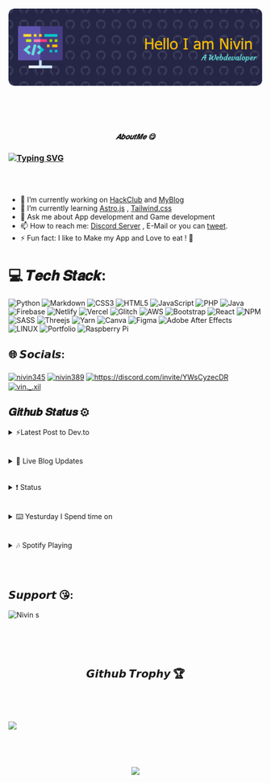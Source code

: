 <h1 align = "slight left">

![](head.png)


</h1>

<br><br>

### <h5 align = "center"> 𝑨𝒃𝒐𝒖𝒕𝑴𝒆 😋 </h5>


<h3 align="left">

[![Typing SVG](https://readme-typing-svg.demolab.com?font=Hack&pause=1000&color=E6D940&width=438&lines=Hola+%2C+I+am+Nivin;A+Web+developer+%2C+App+developer;Interested+to+make+Blog++and+Portfolio+Sites++;Living+under+the+city+with+a+laptop;Hunting+Bugs+on+Github+;Contributing++On+Open+Source+Projects;You+can+Call+me+Nivin389+on+Github+%3AD)](https://git.io/typing-svg)
</h3>

<br><br>

- 🔭 I’m currently working on [HackClub](https://github.com/hackclub) and [MyBlog](https://github.com/Nivin389/Blog)
- 🌱 I’m currently learning [Astro.js](https://astro.build) , [Tailwind.css](https://tailwindcss.com/)
- 💬 Ask me about App development and Game development  
- 📫 How to reach me: [Discord Server](https://discord.gg/YWsCyzecDR) , E-Mail or you can [tweet](https://twitter.com/Nivin389).
- ⚡ Fun fact: I like to Make my App and Love to eat ! 🍉





# 💻 𝑻𝒆𝒄𝒉 𝑺𝒕𝒂𝒄𝒌:
![Python](https://img.shields.io/badge/python-3670A0?style=flat-square&logo=python&logoColor=ffdd54) ![Markdown](https://img.shields.io/badge/markdown-%23000000.svg?style=flat-square&logo=markdown&logoColor=white) ![CSS3](https://img.shields.io/badge/css3-%231572B6.svg?style=flat-square&logo=css3&logoColor=white) ![HTML5](https://img.shields.io/badge/html5-%23E34F26.svg?style=flat-square&logo=html5&logoColor=white) ![JavaScript](https://img.shields.io/badge/javascript-%23323330.svg?style=flat-square&logo=javascript&logoColor=%23F7DF1E) ![PHP](https://img.shields.io/badge/php-%23777BB4.svg?style=flat-square&logo=php&logoColor=white) ![Java](https://img.shields.io/badge/java-%23ED8B00.svg?style=flat-square&logo=java&logoColor=white) ![Firebase](https://img.shields.io/badge/firebase-%23039BE5.svg?style=flat-square&logo=firebase) ![Netlify](https://img.shields.io/badge/netlify-%23000000.svg?style=flat-square&logo=netlify&logoColor=#00C7B7) ![Vercel](https://img.shields.io/badge/vercel-%23000000.svg?style=flat-square&logo=vercel&logoColor=white) ![Glitch](https://img.shields.io/badge/glitch-%233333FF.svg?style=flat-square&logo=glitch&logoColor=white) ![AWS](https://img.shields.io/badge/AWS-%23FF9900.svg?style=flat-square&logo=amazon-aws&logoColor=white) ![Bootstrap](https://img.shields.io/badge/bootstrap-%23563D7C.svg?style=flat-square&logo=bootstrap&logoColor=white) ![React](https://img.shields.io/badge/react-%2320232a.svg?style=flat-square&logo=react&logoColor=%2361DAFB) ![NPM](https://img.shields.io/badge/NPM-%23000000.svg?style=flat-square&logo=npm&logoColor=white) ![SASS](https://img.shields.io/badge/SASS-hotpink.svg?style=flat-square&logo=SASS&logoColor=white) ![Threejs](https://img.shields.io/badge/threejs-black?style=flat-square&logo=three.js&logoColor=white) ![Yarn](https://img.shields.io/badge/yarn-%232C8EBB.svg?style=flat-square&logo=yarn&logoColor=white) ![Canva](https://img.shields.io/badge/Canva-%2300C4CC.svg?style=flat-square&logo=Canva&logoColor=white) 	![Figma](https://img.shields.io/badge/figma-%23F24E1E.svg?style=flat-square&logo=figma&logoColor=white) ![Adobe After Effects](https://img.shields.io/badge/Adobe%20After%20Effects-9999FF.svg?style=flat-square&logo=Adobe%20After%20Effects&logoColor=white) ![LINUX](https://img.shields.io/badge/Linux-FCC624?style=flat-square&logo=linux&logoColor=black) ![Portfolio](https://img.shields.io/badge/Portfolio-%23000000.svg?style=flat-square&logo=firefox&logoColor=#FF7139) ![Raspberry Pi](https://img.shields.io/badge/-RaspberryPi-C51A4A?style=flat-square&logo=Raspberry-Pi)

## 🌐 𝙎𝙤𝙘𝙞𝙖𝙡𝙨:

<h3 align="left"></h3>
<p align="left">
<a href="https://dev.to/nivin378" target="blank"><img align="center" src="https://raw.githubusercontent.com/rahuldkjain/github-profile-readme-generator/master/src/images/icons/Social/devto.svg" alt="nivin345" height="30" width="40" /></a>
<a href="https://twitter.com/nivin389" target="blank"><img align="center" src="https://raw.githubusercontent.com/rahuldkjain/github-profile-readme-generator/master/src/images/icons/Social/twitter.svg" alt="nivin389" height="30" width="40" /></a>
<a href="https://discord.com/users/957196694393614367" target="blank"><img align="center" src="https://raw.githubusercontent.com/rahuldkjain/github-profile-readme-generator/master/src/images/icons/Social/discord.svg" alt="https://discord.com/invite/YWsCyzecDR" height="30" width="40" /></a>
<a href="https://instagram.com/vin._.xil" target="blank"><img align="center" src="https://raw.githubusercontent.com/rahuldkjain/github-profile-readme-generator/master/src/images/icons/Social/instagram.svg" alt="vin._.xil" height="30" width="40" /></a>


  

 ## 𝑮𝒊𝒕𝒉𝒖𝒃 𝑺𝒕𝒂𝒕𝒖𝒔 ⚙

 <details>
<summary>⚡Latest Post to Dev.to</summary>
  
<!-- BLOG-POST-LIST:START -->
- [Create Favicons for your website](https://dev.to/nivin389/create-favicons-for-your-website-4nid)
- [My Visual Studio Code Extensions](https://dev.to/nivin389/my-visual-studio-code-extensions-4fi7)
<!-- BLOG-POST-LIST:END -->
</details>
<br><br>

<details>
<summary> 📰 Live Blog Updates </summary>
  <table>
  <tr><th>Title</th><th>Link</th></tr>
  <!-- Blog-Web:START --><tr><td>Fan Arts</td><td>https://blognivins.netlify.app/posts/fan-arts/</td></tr><tr><td>HackClub Dino</td><td>https://blognivins.netlify.app/posts/hackclub-dino/</td></tr><tr><td>Create Cli Portfoilo</td><td>https://blognivins.netlify.app/posts/create-cli-portfoilo/</td></tr><tr><td>Create Favicons for your website</td><td>https://blognivins.netlify.app/posts/favicon/</td></tr><tr><td>AboutMe</td><td>https://blognivins.netlify.app/page/aboutme/</td></tr><!-- Blog-Web:END -->
  </table>
</details>
<br><br>

<details>
<summary>❗ Status</summary>

<!--START_SECTION:activity-->
1. 💪 Opened PR [#2](https://github.com/Nivin389/Blog/pull/2) in [Nivin389/Blog](https://github.com/Nivin389/Blog)
2. 🗣 Commented on [#760](https://github.com/hackclub/dinosaurs/issues/760) in [hackclub/dinosaurs](https://github.com/hackclub/dinosaurs)
3. 💪 Opened PR [#762](https://github.com/hackclub/dinosaurs/pull/762) in [hackclub/dinosaurs](https://github.com/hackclub/dinosaurs)
4. ❌ Closed PR [#760](https://github.com/hackclub/dinosaurs/pull/760) in [hackclub/dinosaurs](https://github.com/hackclub/dinosaurs)
5. 💪 Opened PR [#760](https://github.com/hackclub/dinosaurs/pull/760) in [hackclub/dinosaurs](https://github.com/hackclub/dinosaurs)
<!--END_SECTION:activity-->
</details>
<br><br>

<details>
<summary>⌨️ Yesturday I Spend time on</summary>

<!--START_SECTION:waka-->

```text
From: 02 May 2023 - To: 09 May 2023

Markdown     3 hrs 34 mins   ⣿⣿⣿⣿⣿⣿⣿⣿⣿⣿⣿⣿⣿⣿⣿⣦⣀⣀⣀⣀⣀⣀⣀⣀⣀   61.73 %
TOML         52 mins         ⣿⣿⣿⣷⣀⣀⣀⣀⣀⣀⣀⣀⣀⣀⣀⣀⣀⣀⣀⣀⣀⣀⣀⣀⣀   15.06 %
HTML         34 mins         ⣿⣿⣦⣀⣀⣀⣀⣀⣀⣀⣀⣀⣀⣀⣀⣀⣀⣀⣀⣀⣀⣀⣀⣀⣀   10.01 %
Python       13 mins         ⣿⣀⣀⣀⣀⣀⣀⣀⣀⣀⣀⣀⣀⣀⣀⣀⣀⣀⣀⣀⣀⣀⣀⣀⣀   03.86 %
XML          12 mins         ⣿⣀⣀⣀⣀⣀⣀⣀⣀⣀⣀⣀⣀⣀⣀⣀⣀⣀⣀⣀⣀⣀⣀⣀⣀   03.73 %
```

<!--END_SECTION:waka-->
</details>
<br><br>

<details>
<summary>🎶 Spotify Playing </summary>

[![spotify-github-profile](https://spotify-github-profile.vercel.app/api/view?uid=j0u77uc3cgfpkknhv10c3v32o&cover_image=true&theme=novatorem&bar_color=1c52f2)](https://spotify-github-profile.vercel.app/api/view?uid=j0u77uc3cgfpkknhv10c3v32o&redirect=true)
</details>

<br><br>

## 𝙎𝙪𝙥𝙥𝙤𝙧𝙩 😘:


<p><a href="https://www.buymeacoffee.com/Nivins"> <img align="left" src="https://cdn.buymeacoffee.com/buttons/v2/default-yellow.png" height="50" width="210" alt="Nivin s" /></a></p><br><br>


<br><br>

<h2 align="center">𝙂𝙞𝙩𝙝𝙪𝙗 𝙏𝙧𝙤𝙥𝙝𝙮 🏆</h2>

<br><br>
<h3 align="left">

![](https://github-profile-trophy.vercel.app/?username=Nivin389&theme=radical&no-frame=false&no-bg=true&margin-w=4)

</h3>


<br><br>

<h4 align = "center">

[![](https://visitcount.itsvg.in/api?id=Nivin389&label=Profile%20Views&color=4&icon=6&pretty=true)](https://visitcount.itsvg.in)

</h4>

